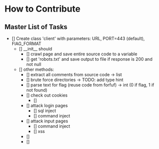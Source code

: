 # How to Contribute

## Master List of Tasks

- [] Create class 'client' with parameters: URL, PORT=443 (default), FlAG_FORMAT
    - [] \_\_init\_\_ should
        - [] crawl page and save entire source code to a variable
        - [] get 'robots.txt' and save output to file if response is 200 and not null
    - [] other methods: 
        - [] extract all comments from source code -> list
        - [] brute force directories -> TODO: add type hint 
        - [] parse text for flag (reuse code from forfuf) -> int (0 if flag, 1 if not found)
        - [] check out cookies
            - [] 
        - [] attack login pages
            - [] sql inject
            - [] command inject
        - [] attack input pages
            - [] command inject
            - [] xss
        - [] 
        - [] 